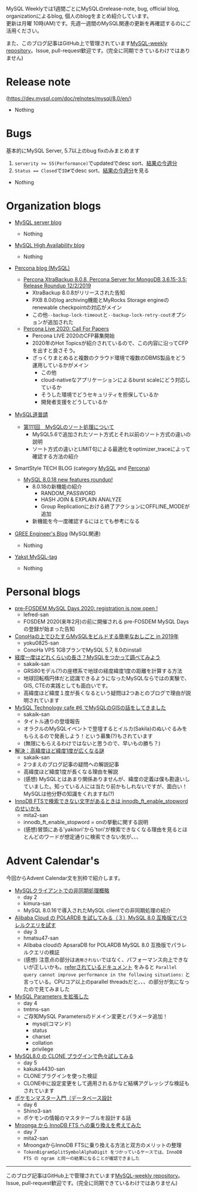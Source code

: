 MySQL Weeklyでは1週間ごとにMySQLのrelease-note, bug, official blog, organizationによるblog, 個人のblogをまとめ紹介しています。  
更新は月曜 10時(AM)です。先週一週間のMySQL関連の更新を再確認するのにご活用ください。

また、このブログ記事はGitHub上で管理されています[MySQL-weekly repository](https://github.com/tom--bo/MySQL-weekly)。Issue, pull-request歓迎です。(完全に同期できているわけではありません)


# Release note

(https://dev.mysql.com/doc/relnotes/mysql/8.0/en/)

- Nothing

# Bugs

基本的にMySQL Server, 5.7以上のbug fixのみまとめます

1. `serverity >= S5(Performance)`でupdatedでdesc sort、[結果の今週分](https://bugs.mysql.com/search.php?cmd=display&status=All&severity=-5&os=5&bug_age=0&order_by=mtime&direction=ASC&limit=30&mine=0&reorder_by=mtime)
1. `Status == Closed`で`ID#`でdesc sort、[結果の今週分](https://bugs.mysql.com/search.php?search_for=&status=Closed&severity=&limit=10&order_by=id&cmd=display&direction=DESC&os=0&phpver=&bug_age=0)を見る

- Nothing

# Organization blogs

- [MySQL server blog](https://mysqlserverteam.com/)
  - Nothing

- [MySQL High Availability blog](https://mysqlhighavailability.com/)
  - Nothing

- [Percona blog (MySQL)](https://www.percona.com/blog/)
  - [Percona XtraBackup 8.0.8, Percona Server for MongoDB 3.6.15-3.5: Release Roundup 12/2/2019](https://www.percona.com/blog/2019/12/02/percona-xtrabackup-8-0-8-percona-server-for-mongodb-3-6-15-3-5-release-roundup-12-2-2019/)
    - XtraBackup 8.0.8がリリースされた告知
    - PXB 8.0のlog archiving機能とMyRocks Storage engineのrenewable checkpointの対応がメイン
    - この他`--backup-lock-timeout`と`--backup-lock-retry-cout`オプションが追加された
  - [Percona Live 2020: Call For Papers](https://www.percona.com/blog/2019/12/03/percona-live-2020-call-for-papers/)
    - Percona LIVE 2020のCFP募集開始
    - 2020年のHot Topicsが紹介されているので、この内容に沿ってCFPを出すと良さそう。
    - ざっくりまとめると複数のクラウド環境で複数のDBMS製品をどう運用しているかがメイン
      - この他
      - cloud-nativeなアプリケーションによるburst scaleにどう対応しているか
      - そうした環境でどうセキュリティを担保しているか
      - 開発者支援をどうしているか


- [MySQL道普請](https://gihyo.jp/dev/serial/01/mysql-road-construction-news)
  - [第111回　MySQLのソート処理について](https://gihyo.jp/dev/serial/01/mysql-road-construction-news/0111)
    - MySQL5.6で追加されたソート方式とそれ以前のソート方式の違いの説明
    - ソート方式の違いとLIMIT句による最適化をoptimizer_traceによって確認する方法の紹介

- SmartStyle TECH BLOG (category [MySQL](https://www.s-style.co.jp/blog/category/tech/mysql/) and [Percona](https://www.s-style.co.jp/blog/category/tech/percona/))
  - [MySQL 8.0.18 new features roundup!](https://www.s-style.co.jp/blog/2019/12/5530/)
    - 8.0.18の新機能の紹介
      - RANDOM_PASSWORD
      - HASH JOIN & EXPLAIN ANALYZE
      - Group Replicationにおける終了アクションにOFFLINE_MODEが追加
    - 新機能を今一度確認するにはとても参考になる


- [GREE Engineer's Blog](https://labs.gree.jp/blog/) (MySQL関連)
  - Nothing

- [Yakst MySQL-tag](https://yakst.com/ja/tags/mysql)
  - Nothing



# Personal blogs

- [pre-FOSDEM MySQL Days 2020: registration is now open !](https://lefred.be/content/pre-fosdem-mysql-days-2020-registration-is-now-open/)
  - lefred-san
  - FOSDEM 2020(来年2月)の前に開催される pre-FOSDEM MySQL Daysの登録が始まった告知
- [ConoHaの上でひたすらMySQLをビルドする簡単なおしごと in 2019年](https://yoku0825.blogspot.com/2019/12/conohamysql-in-2019.html)
  - yoku0825-san
  - ConoHa VPS 1GBプランでMySQL 5.7, 8.0のinstall
- [経度一度はどれくらいの長さ？MySQLをつかって調べてみよう](http://sakaik.hateblo.jp/entry/20191202/mysql_gis_metre_per_degree)
  - sakaik-san
  - GRS80モデル(?)の座標系で地球の経度緯度1度の距離を計算する方法
  - 地球回転楕円体だと認識できるようになったMySQLならではの実験で、GIS, CTEの実践としても面白いです。
  - 高緯度ほど緯度１度が長くなるという疑問は2つあとのブログで理由が説明されています
- [MySQL Technology cafe #6 でMySQLのGISの話をしてきました](http://sakaik.hateblo.jp/entry/20191207/mysql_cafe_6_mysql_gis)
  - sakaik-san
  - タイトル通りの登壇報告
  - オラクルのMySQLイベントで登壇するとイルカ(Sakila)のぬいぐるみをもらえるので発表しよう！という募集(?)もされています
  - (無限にもらえるわけではないと思うので、早いもの勝ち？)
- [解決：高緯度ほど緯度1度が広くなる謎](http://sakaik.hateblo.jp/entry/20191208/ido_towa)
  - sakaik-san
  - 2つまえのブログ記事の疑問への解説記事
  - 高緯度ほど緯度1度が長くなる理由を解説
  - (感想) MySQLとはあまり関係ありませんが、緯度の定義は僕も勘違いしていました。知っている人には当たり前かもしれないですが、面白い！MySQLは他分野の知識をくれますね(?)
- [InnoDB FTSで検索できない文字があるときは innodb_ft_enable_stopword のせいかも](https://mita2db.hateblo.jp/entry/2019/12/08/090000)
  - mita2-san
  - innodb_ft_enable_stopword = onの挙動に関する説明
  - (感想)冒頭にある'yakitori'から'tori'が検索できなくなる理由を見るとほとんどのワードが想定通りに検索できない気が、、、

# Advent Calendar's

今回からAdvent Calendar文を別枠で紹介します。

- [MySQLクライアントでの非同期処理概略](http://blog.kimuradb.com/?eid=877580)
  - day 2
  - kimura-san
  - MySQL 8.0.16で導入されたMySQL clientでの非同期処理の紹介
- [Alibaba Cloud の POLARDB を試してみる（３）MySQL 8.0 互換版でパラレルクエリを試す](https://qiita.com/hmatsu47/items/1d92239e2064c99f5a24)
  - day 3
  - hmatsu47-san
  - Alibaba cloudの ApsaraDB for POLARDB MySQL 8.0 互換版でパラレルクエリの検証
  - (感想) 注意点の部分は`適用されない`ではなく、パフォーマンス向上できないが正しいかも。[referされているドキュメント](https://www.alibabacloud.com/help/doc-detail/138803.htm) をみると `Parallel query cannot improve performance in the following situations:` と言っている。CPUコア以上のparallel threadsだと、、、の部分が気になったので見てみました
- [MySQL Parameters を拡張した](https://tmtms.hatenablog.com/entry/201912/mysql-params)
  - day 4
  - tmtms-san
  - ご存知MySQL Parametersのドメイン変更とパラメータ追加！
    - mysql(コマンド)
    - status
    - charset
    - collation
    - privilege
- [MySQL8.0 の CLONE プラグインで色々試してみる](https://qiita.com/kakuka4430/items/7f51696180b5468d009d)
  - day 5
  - kakuka4430-san
  - CLONEプラグインを使った検証
  - CLONE中に設定変更をして適用されるかなど結構アグレッシブな検証もされています
- [ポケモンマスター入門（データベース設計](https://qiita.com/Shino3/items/086cedfad7eb29cf2c99)
  - day 6
  - Shino3-san
  - ポケモンの情報のマスタテーブルを設計する話
- [Mroonga から InnoDB FTS への乗り換えを考えてみた](https://mita2db.hateblo.jp/entry/2019/12/06/233313)
  - day 7
  - mita2-san
  - MroongaからInnoDB FTSに乗り換える方法と双方のメリットの整理
  - `TokenBigramSplitSymbolAlphaDigit をつかっているケースでは、InnoDB FTS の ngram と同一の結果になることが確認できました`


-----

このブログ記事はGitHub上で管理されています[MySQL-weekly repository](https://github.com/tom--bo/MySQL-weekly)。Issue, pull-request歓迎です。(完全に同期できているわけではありません)
